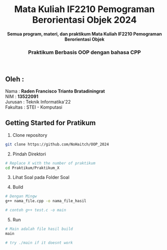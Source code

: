 <div align="center">
<h1>Mata Kuliah IF2210 Pemograman Berorientasi Objek 2024</h1>
<b>Semua program, materi, dan praktikum Mata Kuliah IF2210 Pemograman Berorientasi Objek</b>
<br>
<h3> Praktikum Berbasis OOP dengan bahasa CPP </h3>
<br>
</div> 
  
## Oleh : 
Nama : **Raden Francisco Trianto Bratadiningrat**  
NIM : **13522091**   
Jurusan : Teknik Informatika'22  
Fakultas : STEI - Komputasi

## Getting Started for Pratikum

1. Clone repository

```bash
git clone https://github.com/NoHaitch/OOP_2024
```

2. Pindah Direktori

```bash
# Replace X with the number of praktikum
cd Praktikum/Praktikum_X
```

3. Lihat Soal pada Folder Soal

4. Build

```bash
# Dengan Mingw
g++ nama_file.cpp -o nama_file_hasil

# contoh g++ test.c -o main
```

5. Run

```bash
# Main adalah file hasil build
main

# try ./main if it doesnt work
```
